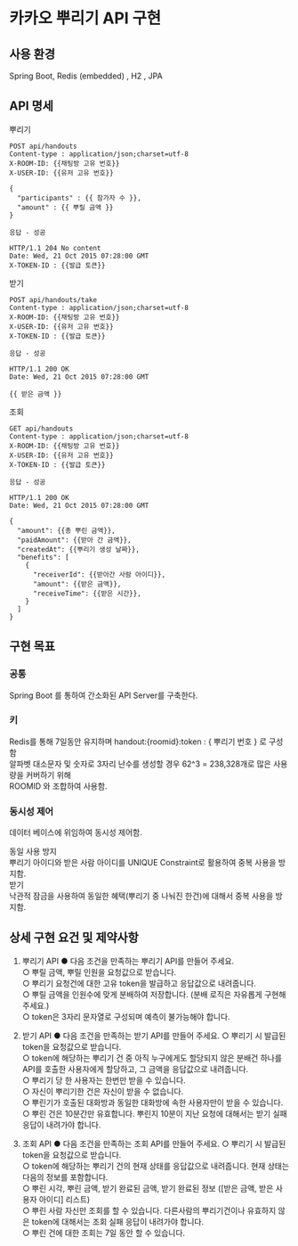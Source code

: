 # 카카오 뿌리기 API 구현

## 사용 환경
Spring Boot, Redis (embedded) , H2 , JPA

## API 명세

뿌리기
```  
POST api/handouts    
Content-type : application/json;charset=utf-8  
X-ROOM-ID: {{채팅방 고유 번호}}  
X-USER-ID: {{유저 고유 번호}}  

{  
  "participants" : {{ 참가자 수 }},  
  "amount" : {{ 뿌릴 금액 }}  
}

응답 - 성공

HTTP/1.1 204 No content
Date: Wed, 21 Oct 2015 07:28:00 GMT
X-TOKEN-ID : {{발급 토큰}}
```

받기  
```
POST api/handouts/take    
Content-type : application/json;charset=utf-8  
X-ROOM-ID: {{채팅방 고유 번호}}  
X-USER-ID: {{유저 고유 번호}}  
X-TOKEN-ID : {{발급 토큰}}

응답 - 성공

HTTP/1.1 200 OK
Date: Wed, 21 Oct 2015 07:28:00 GMT

{{ 받은 금액 }}
```

조회
```
GET api/handouts    
Content-type : application/json;charset=utf-8  
X-ROOM-ID: {{채팅방 고유 번호}}  
X-USER-ID: {{유저 고유 번호}}  
X-TOKEN-ID : {{발급 토큰}}

응답 - 성공

HTTP/1.1 200 OK
Date: Wed, 21 Oct 2015 07:28:00 GMT

{
  "amount": {{총 뿌린 금액}},
  "paidAmount": {{받아 간 금액}},
  "createdAt": {{뿌리기 생성 날짜}},
  "benefits": [
    {
      "receiverId": {{받아간 사람 아이디}},
      "amount": {{받은 금액}},
      "receiveTime": {{받은 시간}},
    }
  ]
}

```

## 구현 목표

### 공통
Spring Boot 를 통하여 간소화된 API Server를 구축한다.

### 키
Redis를 통해 7일동안 유지하며 handout:{roomid}:token : { 뿌리기 번호 } 로 구성함  
알파벳 대소문자 및 숫자로 3자리 난수를 생성할 경우 62^3 = 238,328‬개로 많은 사용량을 커버하기 위해  
ROOMID 와 조합하여 사용함.  

### 동시성 제어
데이터 베이스에 위임하여 동시성 제어함. 
 
동일 사용 방지  
뿌리기 아이디와 받은 사람 아이디를 UNIQUE Constraint로 활용하여 중복 사용을 방지함.  
받기  
낙관적 잠금을 사용하여 동일한 혜택(뿌리기 중 나눠진 한건)에 대해서 중복 사용을 방지함.



## 상세 구현 요건 및 제약사항 

1. 뿌리기 API ● 다음 조건을 만족하는 뿌리기 API를 만들어 주세요.  
○ 뿌릴 금액, 뿌릴 인원을 요청값으로 받습니다.  
○ 뿌리기 요청건에 대한 고유 token을 발급하고 응답값으로 내려줍니다.   
○ 뿌릴 금액을 인원수에 맞게 분배하여 저장합니다. (분배 로직은 자유롭게 구현해 주세요.)  
○ token은 3자리 문자열로 구성되며 예측이 불가능해야 합니다.  
   

2. 받기 API ● 다음 조건을 만족하는 받기 API를 만들어 주세요. 
○ 뿌리기 시 발급된 token을 요청값으로 받습니다.   
○ token에 해당하는 뿌리기 건 중 아직 누구에게도 할당되지 않은 분배건 하나를 API를 호출한 사용자에게 할당하고, 그 금액을 응답값으로 내려줍니다.   
○ 뿌리기 당 한 사용자는 한번만 받을 수 있습니다.  
○ 자신이 뿌리기한 건은 자신이 받을 수 없습니다.   
○ 뿌린기가 호출된 대화방과 동일한 대화방에 속한 사용자만이 받을 수 있습니다.   
○ 뿌린 건은 10분간만 유효합니다. 뿌린지 10분이 지난 요청에 대해서는 받기 실패 응답이 내려가야 합니다.   

3. 조회 API ● 다음 조건을 만족하는 조회 API를 만들어 주세요. 
○ 뿌리기 시 발급된 token을 요청값으로 받습니다.   
○ token에 해당하는 뿌리기 건의 현재 상태를 응답값으로 내려줍니다. 현재 상태는 다음의 정보를 포함합니다.   
○ 뿌린 시각, 뿌린 금액, 받기 완료된 금액, 받기 완료된 정보 ([받은 금액, 받은 사용자 아이디] 리스트)   
○ 뿌린 사람 자신만 조회를 할 수 있습니다. 다른사람의 뿌리기건이나 유효하지 않은 token에 대해서는 조회 실패 응답이 내려가야 합니다.   
○ 뿌린 건에 대한 조회는 7일 동안 할 수 있습니다.   
 
 
